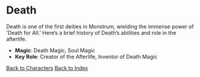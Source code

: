 # Death

Death is one of the first deities in Monstrum, wielding the immense power of 'Death for All.' Here’s a brief history of Death’s abilities and role in the afterlife.

- **Magic**: Death Magic, Soul Magic
- **Key Role**: Creator of the Afterlife, Inventor of Death Magic

[Back to Characters](characters.md)
[Back to Index](../README.md)
